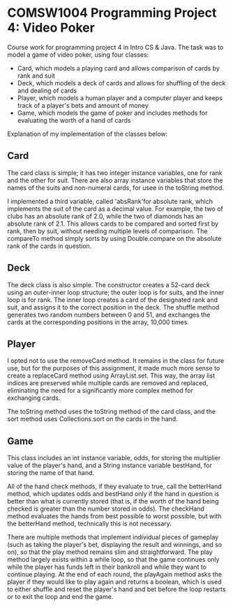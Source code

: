 # COMSW1004 Programming Project 4: Video Poker
Course work for programming project 4 in Intro CS & Java. The task was to model a game of video poker, using four classes: 
- Card, which models a playing card and allows comparison of cards by rank and suit
- Deck, which models a deck of cards and allows for shuffling of the deck and dealing of cards
- Player, which models a human player and a computer player and keeps track of a player's bets and amount of money
- Game, which models the game of poker and includes methods for evaluating the worth of a hand of cards

Explanation of my implementation of the classes below: 

## Card

The card class is simple; it has two integer instance variables, one for 
rank and the other for suit. There are also array instance variables that 
store the names of the suits and non-numeral cards, for usee in the toString 
method.

I implemented a third variable, called 'absRank'for absolute rank, which 
implements the suit of the card as a decimal value. For example, the two of 
clubs has an absolute rank of 2.0, while the two of diamonds has an absolute 
rank of 2.1. This allows cards to be compared and sorted first by rank, then 
by suit, without needing multiple levels of comparison. The compareTo method 
simply sorts by using Double.compare on the absolute rank of the cards in 
question.

## Deck

The deck class is also simple. The constructor creates a 52-card deck using an
outer-inner loop structure; the outer loop is for suits, and the inner loop is 
for rank. The inner loop creates a card of the designated rank and suit, and 
assigns it to the correct position in the deck. The shuffle method generates 
two random numbers between 0 and 51, and exchanges the cards at the
corresponding positions in the array, 10,000 times. 

## Player

I opted not to use the removeCard method. It remains in the class for future
use, but for the purposes of this assignment, it made much more sense to 
create a replaceCard method using ArrayList.set. This way, the array list
indices are preserved while multiple cards are removed and replaced, 
eliminating the need for a significantly more complex method for exchanging 
cards. 

The toString method uses the toString method of the card class, and the sort 
method uses Collections.sort on the cards in the hand.

## Game

This class includes an int instance variable, odds, for storing the multiplier
value of the player's hand, and a String instance variable bestHand, for 
storing the name of that hand. 

All of the hand check methods, if they evaluate to true, call the betterHand
method, which updates odds and bestHand only if the hand in question is better
than what is currently stored (that is, if the worth of the hand being checked 
is greater than the number stored in odds). The checkHand method evaluates the 
hands from best possible to worst possible, but with the betterHand method,
technically this is not necessary.

There are multiple methods that implement individual pieces of gameplay (such 
as taking the player's bet, displaying the result and winnings, and so on), 
so that the play method remains slim and straightforward. The play method 
largely exists within a while loop, so that the game continues only while the
player has funds left in their bankroll and while they want to continue
playing. At the end of each round, the playAgain method asks the player if 
they would like to play again and returns a boolean, which is used to either
shuffle and reset the player's hand and bet before the loop restarts or to
exit the loop and end the game. 
